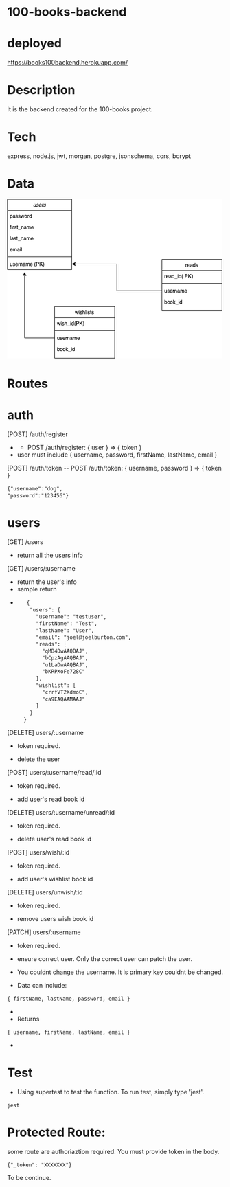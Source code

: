 # 100-books-backend

# deployed

https://books100backend.herokuapp.com/

# Description

It is the backend created for the 100-books project.

# Tech

express, node.js, jwt, morgan, postgre, jsonschema, cors, bcrypt

# Data

![data schema](./images/100books.png)

# Routes

# auth

[POST] /auth/register

- - POST /auth/register: { user } => { token }
- user must include { username, password, firstName, lastName, email }

[POST] /auth/token
-- POST /auth/token: { username, password } => { token }

```
{"username":"dog",
"password":"123456"}
```

# users

[GET] /users

- return all the users info

[GET] /users/:username

- return the user's info
- sample return

* ```
     {
      "users": {
        "username": "testuser",
        "firstName": "Test",
        "lastName": "User",
        "email": "joel@joelburton.com",
        "reads": [
          "qMB4DwAAQBAJ",
          "bCpzAgAAQBAJ",
          "u1LaDwAAQBAJ",
          "bKRPXoFe728C"
        ],
        "wishlist": [
          "crrfVT2XdmoC",
          "ca9EAQAAMAAJ"
        ]
      }
    }
  ```

[DELETE] users/:username

- token required.

- delete the user

[POST] users/:username/read/:id

- token required.

- add user's read book id

[DELETE] users/:username/unread/:id

- token required.

- delete user's read book id

[POST] users/wish/:id

- token required.

- add user's wishlist book id

[DELETE] users/unwish/:id

- token required.

- remove users wish book id

[PATCH] users/:username

- token required.

- ensure correct user. Only the correct user can patch the user.
- You couldnt change the username. It is primary key couldnt be changed.

* Data can include:

```
{ firstName, lastName, password, email }
```

-
- Returns

```
{ username, firstName, lastName, email }
```

-

# Test

- Using supertest to test the function. To run test, simply type 'jest'.

```
jest
```

# Protected Route:

some route are authoriaztion required. You must provide token in the body.

```
{"_token": "XXXXXXX"}
```

To be continue.
